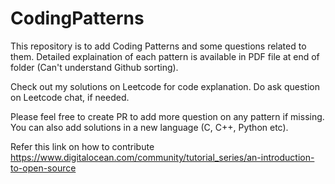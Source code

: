 # CodingPatterns
This repository is to add Coding Patterns and some questions related to them. Detailed explaination of each pattern is available in PDF file at end of folder (Can't understand Github sorting).

Check out my solutions on Leetcode for code explanation. Do ask question on Leetcode chat, if needed.

Please feel free to create PR to add more question on any pattern if missing. You can also add solutions in a new language (C, C++, Python etc).

Refer this link on how to contribute https://www.digitalocean.com/community/tutorial_series/an-introduction-to-open-source
